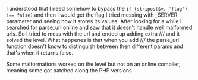 I understood that I need somehow to bypass the ```if (stripos($v, 'flag') !== false)``` and then I would get the flag
I tried messing with _SERVER parameter and seeing how it stores its values.
After looking for a while I searched for parse_url online and saw that it doesn't handle well malformed urls.
So I tried to mess with the url and ended up adding extra /// and it solved the level.
What happenes is that when you add /// the parse_url function doesn't know to distinguish between then different params and that's when it returns false.

Some malformations worked on the level but not on an online compiler, meaning some got patched along the PHP versions